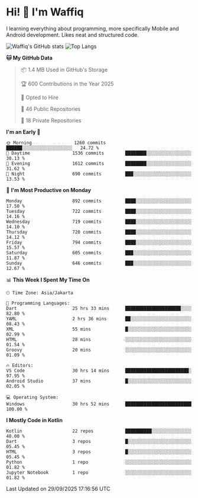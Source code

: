 
# Hi! 👋 I'm Waffiq

I learning everything about programming, more specifically Mobile and Android development. Likes neat and structured code.

<!-- Get to know more about me?

<a href="https://www.linkedin.com/in/waffiqaziz/"><img src="https://img.shields.io/static/v1?label=%20&message=LinkedIn&logo=linkedin&logoColor=white&color=0A66C2&style=for-the-badge" alt="LinkedIn"></a>
<a href="https://www.instagram.com/waffiqaziz/"><img src="https://img.shields.io/static/v1?label=%20&message=instagram&logo=instagram&logoColor=white&labelColor=%23E1306C&color=%23E1306C&style=for-the-badge" alt="Instagram"></a>
<a href="https://web.facebook.com/WaffiqAziz/"><img src="https://img.shields.io/static/v1?label=%20&message=Facebook&logo=facebook&logoColor=white&color=1877F2&style=for-the-badge" alt="Facebook"></a>
<a href="https://twitter.com/waffiqaziz"><img src="https://img.shields.io/static/v1?label=%20&message=X&logo=x&logoColor=white&color=000000&style=for-the-badge" alt="X"></a> -->

![Waffiq's GitHub stats](https://github-readme-stats-eight-theta.vercel.app/api?username=waffiqaziz&show_icons=true&include_all_commits=true&count_private=true&theme=dark)
![Top Langs](https://github-readme-stats.vercel.app/api/top-langs/?username=waffiqaziz&layout=compact&langs_count=8&theme=dark)

<!--START_SECTION:waka-->
**🐱 My GitHub Data** 

> 📦 1.4 MB Used in GitHub's Storage 
 > 
> 🏆 600 Contributions in the Year 2025
 > 
> 💼 Opted to Hire
 > 
> 📜 46 Public Repositories 
 > 
> 🔑 18 Private Repositories 
 > 
**I'm an Early 🐤** 

```text
🌞 Morning                1260 commits        ██████░░░░░░░░░░░░░░░░░░░   24.72 % 
🌆 Daytime                1536 commits        ████████░░░░░░░░░░░░░░░░░   30.13 % 
🌃 Evening                1612 commits        ████████░░░░░░░░░░░░░░░░░   31.62 % 
🌙 Night                  690 commits         ███░░░░░░░░░░░░░░░░░░░░░░   13.53 % 
```
📅 **I'm Most Productive on Monday** 

```text
Monday                   892 commits         ████░░░░░░░░░░░░░░░░░░░░░   17.50 % 
Tuesday                  722 commits         ████░░░░░░░░░░░░░░░░░░░░░   14.16 % 
Wednesday                719 commits         ████░░░░░░░░░░░░░░░░░░░░░   14.10 % 
Thursday                 720 commits         ████░░░░░░░░░░░░░░░░░░░░░   14.12 % 
Friday                   794 commits         ████░░░░░░░░░░░░░░░░░░░░░   15.57 % 
Saturday                 605 commits         ███░░░░░░░░░░░░░░░░░░░░░░   11.87 % 
Sunday                   646 commits         ███░░░░░░░░░░░░░░░░░░░░░░   12.67 % 
```


📊 **This Week I Spent My Time On** 

```text
🕑︎ Time Zone: Asia/Jakarta

💬 Programming Languages: 
Dart                     25 hrs 33 mins      █████████████████████░░░░   82.80 % 
YAML                     2 hrs 36 mins       ██░░░░░░░░░░░░░░░░░░░░░░░   08.43 % 
XML                      55 mins             █░░░░░░░░░░░░░░░░░░░░░░░░   02.99 % 
HTML                     28 mins             ░░░░░░░░░░░░░░░░░░░░░░░░░   01.54 % 
Groovy                   20 mins             ░░░░░░░░░░░░░░░░░░░░░░░░░   01.09 % 

🔥 Editors: 
VS Code                  30 hrs 14 mins      ████████████████████████░   97.95 % 
Android Studio           37 mins             █░░░░░░░░░░░░░░░░░░░░░░░░   02.05 % 

💻 Operating System: 
Windows                  30 hrs 52 mins      █████████████████████████   100.00 % 
```

**I Mostly Code in Kotlin** 

```text
Kotlin                   22 repos            ██████████░░░░░░░░░░░░░░░   40.00 % 
Dart                     3 repos             █░░░░░░░░░░░░░░░░░░░░░░░░   05.45 % 
HTML                     3 repos             █░░░░░░░░░░░░░░░░░░░░░░░░   05.45 % 
Python                   1 repo              ░░░░░░░░░░░░░░░░░░░░░░░░░   01.82 % 
Jupyter Notebook         1 repo              ░░░░░░░░░░░░░░░░░░░░░░░░░   01.82 % 
```




 Last Updated on 29/09/2025 17:16:56 UTC
<!--END_SECTION:waka-->
